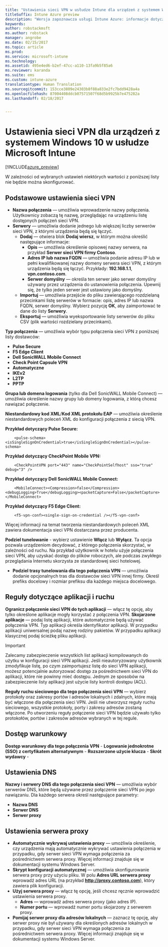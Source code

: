 ```yaml
---
title: "Ustawienia sieci VPN w usłudze Intune dla urządzeń z systemem Windows 10"
titleSuffix: Intune Azure preview
description: "Wersja zapoznawcza usługi Intune Azure: informacje dotyczące ustawień usługi Intune służących do konfigurowania połączeń sieci VPN na urządzeniach z systemem Windows 10."
keywords: 
author: robstackmsft
ms.author: robstack
manager: angrobe
ms.date: 02/15/2017
ms.topic: article
ms.prod: 
ms.service: microsoft-intune
ms.technology: 
ms.assetid: 495e4ed6-b2ef-47cc-a110-13fa9b5f85a6
ms.reviewer: karanda
ms.suite: ems
ms.custom: intune-azure
translationtype: Human Translation
ms.sourcegitcommit: 153cce3809e24303b8f88a833e2fc7bdd9428a4a
ms.openlocfilehash: 87004408ddcb07571507f68d5b9925b7e475282a
ms.lasthandoff: 02/18/2017


---
```


# <a name="vpn-settings-for-windows-10-devices-in-microsoft-intune"></a>Ustawienia sieci VPN dla urządzeń z systemem Windows 10 w usłudze Microsoft Intune

[!INCLUDE[azure_preview](../includes/azure_preview.md)]

W zależności od wybranych ustawień niektórych wartości z poniższej listy nie będzie można skonfigurować.


## <a name="base-vpn-settings"></a>Podstawowe ustawienia sieci VPN


- **Nazwa połączenia** — umożliwia wprowadzenie nazwy połączenia. Użytkownicy zobaczą tę nazwę, przeglądając na urządzeniu listę dostępnych połączeń sieci VPN.
- **Serwery** — umożliwia dodanie jednego lub większej liczby serwerów sieci VPN, z którymi urządzenia będą się łączyć.
    - **Dodaj** — otwiera blok **Dodaj wiersz**, w którym można określić następujące informacje:
        - **Opis** — umożliwia określenie opisowej nazwy serwera, na przykład **Serwer sieci VPN firmy Contoso**.
        - **Adres IP lub nazwa FQDN** — umożliwia podanie adresu IP lub w pełni kwalifikowanej nazwy domeny serwera sieci VPN, z którym urządzenia będą się łączyć. Przykłady: **192.168.1.1**, **vpn.contoso.com**.
        - **Serwer domyślny** — określa ten serwer jako serwer domyślny używany przez urządzenia do ustanowienia połączenia. Upewnij się, że tylko jeden serwer jest ustawiony jako domyślny.
    - **Importuj** — umożliwia przejście do pliku zawierającego rozdzielaną przecinkami listę serwerów w formacie: opis, adres IP lub nazwa FQDN, serwer domyślny. Wybierz pozycję **OK**, aby zaimportować te dane do listy **Serwery**.
    - **Eksportuj** — umożliwia wyeksportowanie listy serwerów do pliku CSV (plik wartości rozdzielany przecinkami).

**Typ połączenia** — umożliwia wybór typu połączenia sieci VPN z poniższej listy dostawców:
- **Pulse Secure**
- **F5 Edge Client**
- **Dell SonicWALL Mobile Connect**
- **Check Point Capsule VPN**
- **Automatyczne**
- **IKEv2**
- **L2TP**
- **PPTP**

**Grupa lub domena logowania** (tylko dla Dell SonicWALL Mobile Connect) — umożliwia określenie nazwy grupy lub domeny logowania, z którą chcesz nawiązać połączenie.

**Niestandardowy kod XML**/**Kod XML protokołu EAP** — umożliwia określenie niestandardowych poleceń XML do konfiguracji połączenia z siecią VPN.

**Przykład dotyczący Pulse Secure:**

```
    <pulse-schema><isSingleSignOnCredential>true</isSingleSignOnCredential></pulse-schema>
```

**Przykład dotyczący CheckPoint Mobile VPN:**

```
    <CheckPointVPN port="443" name="CheckPointSelfhost" sso="true" debug="3" />
```

**Przykład dotyczący Dell SonicWALL Mobile Connect:**

```
    <MobileConnect><Compression>false</Compression><debugLogging>True</debugLogging><packetCapture>False</packetCapture></MobileConnect>
```

**Przykład dotyczący F5 Edge Client:**

```
    <f5-vpn-conf><single-sign-on-credential /></f5-vpn-conf>
```

Więcej informacji na temat tworzenia niestandardowych poleceń XML zawiera dokumentacja sieci VPN dostarczana przez producenta.

**Podziel tunelowanie** - wybierz ustawienie **Włącz** lub **Wyłącz**. Ta opcja pozwala urządzeniom decydować, z którego połączenia skorzystać, w zależności od ruchu. Na przykład użytkownik w hotelu użyje połączenia sieci VPN, aby uzyskać dostęp do plików roboczych, ale podczas zwykłego przeglądania Internetu skorzysta ze standardowej sieci hotelowej.
- **Podziel trasy tunelowania dla tego połączenia VPN** — umożliwia dodanie opcjonalnych tras dla dostawców sieci VPN innej firmy. Określ prefiks docelowy i rozmiar prefiksu dla każdego miejsca docelowego.

## <a name="apps-and-traffic-rules"></a>Reguły dotyczące aplikacji i ruchu

**Ogranicz połączenie sieci VPN do tych aplikacji** — włącz tę opcję, aby tylko określone aplikacje mogły korzystać z połączenia VPN.
**Skojarzone aplikacje** — podaj listę aplikacji, które automatycznie będą używać połączenia VPN. Typ aplikacji określa identyfikator aplikacji. W przypadku aplikacji uniwersalnej podaj nazwę rodziny pakietów. W przypadku aplikacji klasycznej podaj ścieżkę pliku aplikacji.

>[!IMPORTANT]
>Zalecamy zabezpieczenie wszystkich list aplikacji kompilowanych do użytku w konfiguracji sieci VPN aplikacji. Jeśli nieautoryzowany użytkownik zmodyfikuje listę, po czym zaimportujesz listę do sieci VPN aplikacji, możesz potencjalnie autoryzować dostęp za pośrednictwem sieci VPN do aplikacji, które nie powinny mieć dostępu. Jednym ze sposobów na zabezpieczenie listy aplikacji jest użycie listy kontroli dostępu (ACL).

**Reguły ruchu sieciowego dla tego połączenia sieci VPN** — wybierz protokoły oraz zakresy portów i adresów lokalnych i zdalnych, które mają być włączone dla połączenia sieci VPN. Jeśli nie utworzysz reguły ruchu sieciowego, wszystkie protokoły, porty i zakresy adresów zostaną włączone. Po utworzeniu reguły połączenie sieci VPN będzie używało tylko protokołów, portów i zakresów adresów wybranych w tej regule.


## <a name="conditional-access"></a>Dostęp warunkowy

**Dostęp warunkowy dla tego połączenia VPN** -
**Logowanie jednokrotne (SSO) z certyfikatem alternatywnym** -
**Rozszerzone użycie klucza** -
**Skrót wydawcy** -

## <a name="dns-settings"></a>Ustawienia DNS

**Nazwy i serwery DNS dla tego połączenia sieci VPN** — umożliwia wybór serwerów DNS, które będą używane przez połączenie sieci VPN po jego nawiązaniu.
Dla każdego serwera określ następujące parametry:
- **Nazwa DNS**
- **Serwer DNS**
- **Serwer proxy**

## <a name="proxy-settings"></a>Ustawienia serwera proxy

- **Automatycznie wykrywaj ustawienia proxy** — umożliwia określenie, czy urządzenia mają automatycznie wykrywać ustawienia połączenia w przypadku, gdy serwer sieci VPN wymaga połączenia za pośrednictwem serwera proxy. Więcej informacji znajduje się w dokumentacji systemu Windows Server.
- **Skrypt konfiguracji automatycznej** — umożliwia skonfigurowanie serwera proxy przy użyciu pliku. W polu **Adres URL serwera proxy** wprowadź adres URL (na przykład **http://proxy.contoso.com**), który zawiera plik konfiguracji.
- **Użyj serwera proxy** — włącz tę opcję, jeśli chcesz ręcznie wprowadzić ustawienia serwera proxy.
    - **Adres** — wprowadź adres serwera proxy (jako adres IP).
    - **Numer portu** — wprowadź numer portu skojarzony z serwerem proxy.
- **Pomijaj serwer proxy dla adresów lokalnych** — zaznacz tę opcję, aby serwer proxy nie był używany dla określonych adresów lokalnych w przypadku, gdy serwer sieci VPN wymaga połączenia za pośrednictwem serwera proxy. Więcej informacji znajduje się w dokumentacji systemu Windows Server.

